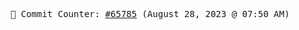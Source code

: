 <p align="center">
    <samp>
        📮 Commit Counter: <a href="https://github.com/Javascript-void0/Javascript-void0/commits/main">#65785</a> (August 28, 2023 @ 07:50 AM)
    </samp>
</p>